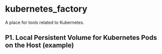 # kubernetes_factory
A place for tools related to Kubernetes.

## P1. Local Persistent Volume for Kubernetes Pods on the Host (example)

